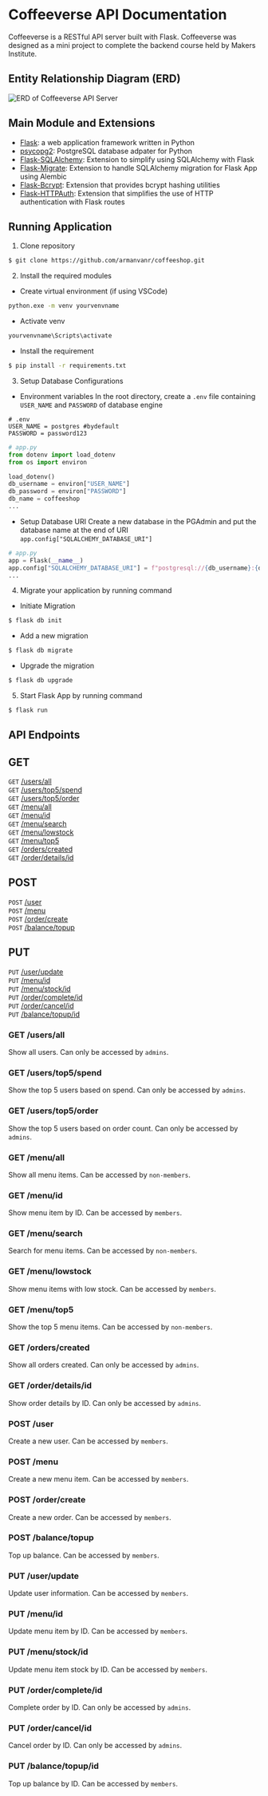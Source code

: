 # Coffeeverse API Documentation

Coffeeverse is a RESTful API server built with Flask. Coffeeverse was designed as a mini project to complete the backend course held by Makers Institute.

## Entity Relationship Diagram (ERD)
![ERD of Coffeeverse API Server](./sql/coffeeshop-erd.png)

## Main Module and Extensions
- [Flask](https://flask.palletsprojects.com/en/2.3.x/): a web application framework written in Python
- [psycopg2](https://pypi.org/project/psycopg2/): PostgreSQL database adpater for Python
- [Flask-SQLAlchemy](https://flask-sqlalchemy.palletsprojects.com/en/3.0.x/): Extension to simplify using SQLAlchemy with Flask
- [Flask-Migrate](https://flask-migrate.readthedocs.io/en/latest/): Extension to handle SQLAlchemy migration for Flask App using Alembic
- [Flask-Bcrypt](https://flask-bcrypt.readthedocs.io/en/1.0.1/): Extension that provides bcrypt hashing utilities
- [Flask-HTTPAuth](https://flask-httpauth.readthedocs.io/en/latest/): Extension that simplifies the use of HTTP authentication with Flask routes

## Running Application
1. Clone repository
```bash
$ git clone https://github.com/armanvanr/coffeeshop.git
```
2. Install the required modules
 - Create virtual environment (if using VSCode)
```bash
python.exe -m venv yourvenvname
```
 - Activate venv
```bash
yourvenvname\Scripts\activate
```
 - Install the requirement
```bash
$ pip install -r requirements.txt
```
3. Setup Database Configurations
 - Environment variables
    In the root directory, create a `.env` file containing `USER_NAME` and `PASSWORD` of database engine
```dosini
# .env
USER_NAME = postgres #bydefault
PASSWORD = password123
```
```python
# app.py
from dotenv import load_dotenv
from os import environ

load_dotenv()
db_username = environ["USER_NAME"]
db_password = environ["PASSWORD"]
db_name = coffeeshop
...
```
 - Setup Database URI
    Create a new database in the PGAdmin and put the database name at the end of URI `app.config["SQLALCHEMY_DATABASE_URI"]`
```python
# app.py
app = Flask(__name__)
app.config["SQLALCHEMY_DATABASE_URI"] = f"postgresql://{db_username}:{db_password}@localhost:5432/{db_name}"
...
```
4. Migrate your application by running command
 - Initiate Migration
```bash
$ flask db init
```
 - Add a new migration
```bash
$ flask db migrate
```
 - Upgrade the migration
```bash
$ flask db upgrade
```
5. Start Flask App by running command
```bash
$ flask run
```

## API Endpoints

## GET
`GET` [/users/all](#get-usersall) <br/>
`GET` [/users/top5/spend](#get-userstop5spend) <br/>
`GET` [/users/top5/order](#get-userstop5order) <br/>
`GET` [/menu/all](#get-menu) <br/>
`GET` [/menu/id](#get-menuid) <br/>
`GET` [/menu/search](#get-menusearch) <br/>
`GET` [/menu/lowstock](#get-menulowstock) <br/>
`GET` [/menu/top5](#get-menutop5) <br/>
`GET` [/orders/created](#get-orderscreated) <br/>
`GET` [/order/details/id](#get-orderdetailsid) <br/>

## POST
`POST` [/user](#post-user) <br/>
`POST` [/menu](#post-menu) <br/>
`POST` [/order/create](#post-ordercreate) <br/>
`POST` [/balance/topup](#post-balancetopup) <br/>

## PUT
`PUT` [/user/update](#put-userupdate) <br/>
`PUT` [/menu/id](#put-menuid) <br/>
`PUT` [/menu/stock/id](#put-stockid) <br/>
`PUT` [/order/complete/id](#put-ordercompleteid) <br/>
`PUT` [/order/cancel/id](#put-ordercancelid) <br/>
`PUT` [/balance/topup/id](#put-balancetopupid) <br/>

### GET /users/all
Show all users. Can only be accessed by `admins`.

### GET /users/top5/spend
Show the top 5 users based on spend. Can only be accessed by `admins`.

### GET /users/top5/order
Show the top 5 users based on order count. Can only be accessed by `admins`.

### GET /menu/all
Show all menu items. Can be accessed by `non-members`.

### GET /menu/id
Show menu item by ID. Can be accessed by `members`.

### GET /menu/search
Search for menu items. Can be accessed by `non-members`.

### GET /menu/lowstock
Show menu items with low stock. Can be accessed by `members`.

### GET /menu/top5
Show the top 5 menu items. Can be accessed by `non-members`.

### GET /orders/created
Show all orders created. Can only be accessed by `admins`.

### GET /order/details/id
Show order details by ID. Can only be accessed by `admins`.

### POST /user
Create a new user. Can be accessed by `members`.

### POST /menu
Create a new menu item. Can be accessed by `members`.

### POST /order/create
Create a new order. Can be accessed by `members`.

### POST /balance/topup
Top up balance. Can be accessed by `members`.

### PUT /user/update
Update user information. Can be accessed by `members`.

### PUT /menu/id
Update menu item by ID. Can be accessed by `members`.

### PUT /menu/stock/id
Update menu item stock by ID. Can be accessed by `members`.

### PUT /order/complete/id
Complete order by ID. Can only be accessed by `admins`.

### PUT /order/cancel/id
Cancel order by ID. Can only be accessed by `admins`.

### PUT /balance/topup/id
Top up balance by ID. Can be accessed by `members`.

